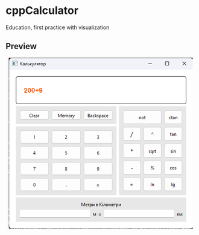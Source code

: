 # cppCalculator
Education, first practice with visualization
## Preview
<p align="center">
  <img src="preview.png" alt="preview" title="preview"/>
</p>
